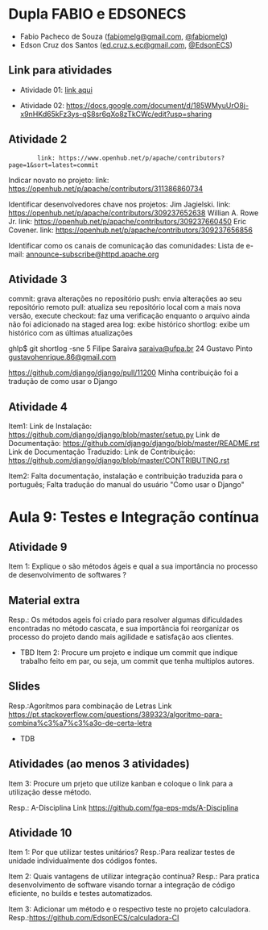 # Dupla FABIO e EDSONECS

- Fabio Pacheco de Souza (fabiomelg@gmail.com, [@fabiomelg](https://github.com/fabiomelg))
- Edson Cruz dos Santos (ed.cruz.s.ec@gmail.com, [@EdsonECS](https://github.com/EdsonECS))

## Link para atividades

- Atividade 01: [link aqui](https://drive.google.com/drive/folders/1--55mbvOZ6Ee6oO22as3uKx4GL3CFNat?usp=sharing)


- Atividade 02: https://docs.google.com/document/d/185WMyuUrO8j-x9nHKd65kFz3ys-qS8sr6qXo8zTkCWc/edit?usp=sharing


## Atividade 2
            link: https://www.openhub.net/p/apache/contributors?page=1&sort=latest=commit

Indicar novato no projeto:
link: https://openhub.net/p/apache/contributors/311386860734

Identificar desenvolvedores chave nos projetos:
           Jim Jagielski. 
link: https://openhub.net/p/apache/contributors/309237652638
           Willian A. Rowe Jr.
           link: https://openhub.net/p/apache/contributors/309237660450
           Eric Covener.
           link: https://openhub.net/p/apache/contributors/309237656856

Identificar como os canais de comunicação das comunidades:
Lista de e-mail: announce-subscribe@httpd.apache.org

## Atividade 3

commit: grava alterações no repositório
push: envia alterações ao seu repositório remoto
pull: atualiza seu repositório local com a mais nova versão, execute 
checkout: faz uma verificação enquanto o arquivo ainda não foi adicionado na staged area
log: exibe histórico
shortlog: exibe um histórico com as últimas atualizações

ghlp$ git shortlog -sne
     5  Filipe Saraiva <saraiva@ufpa.br>
    24  Gustavo Pinto <gustavohenrique.86@gmail.com>

https://github.com/django/django/pull/11200
Minha contribuição foi a tradução de como usar o Django       

## Atividade 4

Item1:
Link de Instalação: https://github.com/django/django/blob/master/setup.py
Link de Documentação: https://github.com/django/django/blob/master/README.rst
Link de Documentação Traduzido: 
Link de Contribuição: https://github.com/django/django/blob/master/CONTRIBUTING.rst

Item2:
Falta documentação, instalação e contribuição traduzida para o português;
Falta tradução do manual do usuário "Como usar o Django"

# Aula 9: Testes e Integração contínua
## Atividade 9
Item 1:
Explique o são métodos ágeis e qual a sua importância no processo de desenvolvimento de softwares ?

## Material extra
Resp.: Os métodos ageis foi criado para resolver algumas dificuldades encontradas no método cascata, e sua importância foi reorganizar os processo do projeto dando mais agilidade e satisfação aos clientes.

- TBD
Item 2:
Procure um projeto e indique um commit que indique trabalho feito em par, ou seja, um commit que tenha multiplos autores.

## Slides
Resp.:Agorítmos para combinação de Letras
Link https://pt.stackoverflow.com/questions/389323/algoritmo-para-combina%c3%a7%c3%a3o-de-certa-letra

- TDB

## Atividades (ao menos 3 atividades)
Item 3:
Procure um prjeto que utilize kanban e coloque o link para a utilização desse método.

Resp.: A-Disciplina
Link https://github.com/fga-eps-mds/A-Disciplina


## Atividade 10

Item 1: Por que utilizar testes unitários?
Resp.:Para realizar testes de unidade individualmente dos códigos fontes. 

Item 2: Quais vantagens de utilizar integração contínua?
Resp.: Para pratica desenvolvimento de software visando tornar a integração de código eficiente, no builds e testes automatizados.

Item 3: Adicionar um método e o respectivo teste no projeto calculadora.
Resp.:https://github.com/EdsonECS/calculadora-CI

